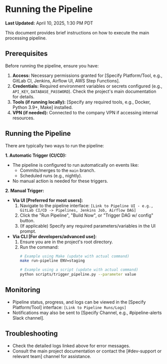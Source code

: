 # Running the Pipeline

**Last Updated:** April 10, 2025, 1:30 PM PDT

This document provides brief instructions on how to execute the main processing pipeline.

## Prerequisites

Before running the pipeline, ensure you have:

1.  **Access:** Necessary permissions granted for [Specify Platform/Tool, e.g., GitLab CI, Jenkins, Airflow UI, AWS Step Functions].
2.  **Credentials:** Required environment variables or secrets configured (e.g., `API_KEY`, `DATABASE_PASSWORD`). Check the project's main documentation for details.
3.  **Tools (if running locally):** [Specify any required tools, e.g., Docker, Python 3.9+, Make] installed.
4.  **VPN (if needed):** Connected to the company VPN if accessing internal resources.

## Running the Pipeline

There are typically two ways to run the pipeline:

**1. Automatic Trigger (CI/CD):**
* The pipeline is configured to run automatically on events like:
    * Commits/merges to the `main` branch.
    * Scheduled runs (e.g., nightly).
* No manual action is needed for these triggers.

**2. Manual Trigger:**

* **Via UI [Preferred for most users]:**
    1.  Navigate to the pipeline interface: `[Link to Pipeline UI - e.g., GitLab CI/CD -> Pipelines, Jenkins Job, Airflow DAG]`
    2.  Click the "Run Pipeline", "Build Now", or "Trigger DAG w/ config" button.
    3.  (If applicable) Specify any required parameters/variables in the UI prompt.
* **Via CLI [For developers/advanced use]:**
    1.  Ensure you are in the project's root directory.
    2.  Run the command:
        ```bash
        # Example using Make (update with actual command)
        make run-pipeline ENV=staging

        # Example using a script (update with actual command)
        python scripts/trigger_pipeline.py --parameter value
        ```

## Monitoring

* Pipeline status, progress, and logs can be viewed in the [Specify Platform/Tool] interface:
    `[Link to Pipeline Runs/Logs]`
* Notifications may also be sent to [Specify Channel, e.g., #pipeline-alerts Slack channel].

## Troubleshooting

* Check the detailed logs linked above for error messages.
* Consult the main project documentation or contact the [#dev-support or relevant team] channel for assistance.
